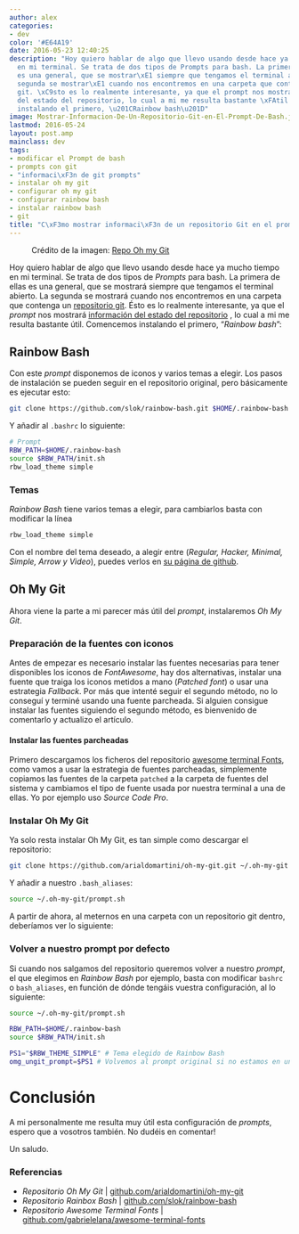 ```yaml
---
author: alex
categories:
- dev
color: '#E64A19'
date: 2016-05-23 12:40:25
description: "Hoy quiero hablar de algo que llevo usando desde hace ya mucho tiempo
  en mi terminal. Se trata de dos tipos de Prompts para bash. La primera de ellas
  es una general, que se mostrar\xE1 siempre que tengamos el terminal abierto. La
  segunda se mostrar\xE1 cuando nos encontremos en una carpeta que contenga un repositorio
  git. \xC9sto es lo realmente interesante, ya que el prompt nos mostrar\xE1 informaci\xF3n
  del estado del repositorio, lo cual a mi me resulta bastante \xFAtil. Comencemos
  instalando el primero, \u201CRainbow bash\u201D"
image: Mostrar-Informacion-De-Un-Repositorio-Git-en-El-Prompt-De-Bash.jpg
lastmod: 2016-05-24
layout: post.amp
mainclass: dev
tags:
- modificar el Prompt de bash
- prompts con git
- "informaci\xF3n de git prompts"
- instalar oh my git
- configurar oh my git
- configurar rainbow bash
- instalar rainbow bash
- git
title: "C\xF3mo mostrar informaci\xF3n de un repositorio Git en el prompt de tu terminal"
---
```


<figure>
<a href="/img/Mostrar-Informacion-De-Un-Repositorio-Git-en-El-Prompt-De-Bash.jpg"><amp-img on="tap:lightbox1" role="button" tabindex="0" layout="responsive" src="/img/Mostrar-Informacion-De-Un-Repositorio-Git-en-El-Prompt-De-Bash.jpg" title="{{ page.title }}" alt="{{ page.title }}" width="823px" height="518px" /></a>
<span class="image-credit">Crédito de la imagen: <a href="https://github.com/arialdomartini/oh-my-git" target="_blank" title="Repo Oh my Git">Repo Oh my Git</a></span>
</figure>



Hoy quiero hablar de algo que llevo usando desde hace ya mucho tiempo en mi terminal. Se trata de dos tipos de _Prompts_ para bash. La primera de ellas es una general, que se mostrará siempre que tengamos el terminal abierto. La segunda se mostrará cuando nos encontremos en una carpeta que contenga un [repositorio git](/git "Tutoriales sobre Git"). Ésto es lo realmente interesante, ya que el _prompt_ nos mostrará [información del estado del repositorio](https://elbauldelprogramador.com/mini-tutorial-y-chuleta-de-comandos-git/ "Chuleta de comandos Git")  , lo cual a mi me resulta bastante útil. Comencemos instalando el primero, “_Rainbow bash_”:

<!--more--><!--ad-->

## Rainbow Bash

Con este _prompt_ disponemos de iconos y varios temas a elegir. Los pasos de instalación se pueden seguir en el repositorio original, pero básicamente es ejecutar esto:

```bash
git clone https://github.com/slok/rainbow-bash.git $HOME/.rainbow-bash
```

Y añadir al `.bashrc` lo siguiente:

```bash
# Prompt
RBW_PATH=$HOME/.rainbow-bash
source $RBW_PATH/init.sh
rbw_load_theme simple
```

### Temas

_Rainbow Bash_ tiene varios temas a elegir, para cambiarlos basta con modificar la línea

```bash
rbw_load_theme simple
```

Con el nombre del tema deseado, a alegir entre (_Regular, Hacker, Minimal, Simple, Arrow y Video_), puedes verlos en [su página de github](https://github.com/slok/rainbow-bash/tree/master/themes).

## Oh My Git

Ahora viene la parte a mi parecer más útil del _prompt_, instalaremos _Oh My Git_.

### Preparación de la fuentes con iconos

Antes de empezar es necesario instalar las fuentes necesarias para tener disponibles los iconos de _FontAwesome_, hay dos alternativas, instalar una fuente que traiga los iconos metidos a mano (_Patched font_) o usar una estrategia _Fallback_. Por más que intenté seguir el segundo método, no lo conseguí y terminé usando una fuente parcheada. Si alguien consigue instalar las fuentes siguiendo el segundo método, es bienvenido de comentarlo y actualizo el artículo.

#### Instalar las fuentes parcheadas

Primero descargamos los ficheros del repositorio [awesome terminal Fonts](https://github.com/gabrielelana/awesome-terminal-fonts), como vamos a usar la estrategia de fuentes parcheadas, simplemente copiamos las fuentes de la carpeta `patched` a la carpeta de fuentes del sistema y cambiamos el tipo de fuente usada por nuestra terminal a una de ellas. Yo por ejemplo uso _Source Code Pro_.

### Instalar Oh My Git

Ya solo resta instalar Oh My Git, es tan simple como descargar el repositorio:

```bash
git clone https://github.com/arialdomartini/oh-my-git.git ~/.oh-my-git
```

Y añadir a nuestro `.bash_aliases`:

```bash
source ~/.oh-my-git/prompt.sh
```

A partir de ahora, al meternos en una carpeta con un repositorio git dentro, deberíamos ver lo siguiente:

<figure>
<a href="/img/ohmygitprompt.png"><amp-img on="tap:lightbox1" role="button" tabindex="0" layout="responsive" src="/img/ohmygitprompt.png" title="{{ page.title }}" alt="{{ page.title }}" width="527px" height="39px" /></a>
</figure>

### Volver a nuestro prompt por defecto

Si cuando nos salgamos del repositorio queremos volver a nuestro _prompt_, el que elegimos en _Rainbow Bash_ por ejemplo, basta con modificar `bashrc` o `bash_aliases`, en función de dónde tengáis vuestra configuración, al lo siguiente:

```bash
source ~/.oh-my-git/prompt.sh

RBW_PATH=$HOME/.rainbow-bash
source $RBW_PATH/init.sh

PS1="$RBW_THEME_SIMPLE" # Tema elegido de Rainbow Bash
omg_ungit_prompt=$PS1 # Volvemos al prompt original si no estamos en un repo
```

# Conclusión

A mi personalmente me resulta muy útil esta configuración de _prompts_, espero que a vosotros también. No dudéis en comentar!

Un saludo.

### Referencias

- _Repositorio Oh My Git_ \| [github.com/arialdomartini/oh-my-git](https://github.com/arialdomartini/oh-my-git "Repo Oh my Git")
- _Repositorio Rainbox Bash_ \| [github.com/slok/rainbow-bash](https://github.com/slok/rainbow-bash "Repositorio Rainbox Bash")
- _Repositorio Awesome Terminal Fonts_ \| [github.com/gabrielelana/awesome-terminal-fonts](https://github.com/gabrielelana/awesome-terminal-fonts "Repositorio Awesome Terminal Fonts")

